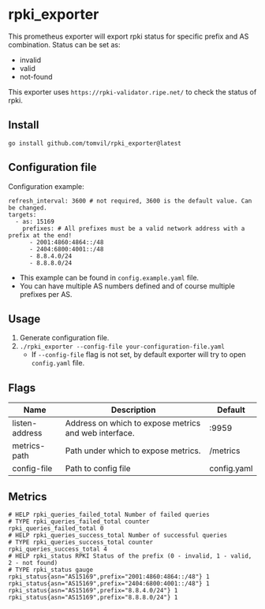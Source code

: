 # rpki_exporter
This prometheus exporter will export rpki status for specific prefix and AS combination. Status can be set as:
  - invalid
  - valid
  - not-found

This exporter uses `https://rpki-validator.ripe.net/` to check the status of rpki.

## Install
```go install github.com/tomvil/rpki_exporter@latest```

## Configuration file
Configuration example:
```
refresh_interval: 3600 # not required, 3600 is the default value. Can be changed.
targets:
  - as: 15169
    prefixes: # All prefixes must be a valid network address with a prefix at the end!
      - 2001:4860:4864::/48
      - 2404:6800:4001::/48
      - 8.8.4.0/24
      - 8.8.8.0/24
```

- This example can be found in `config.example.yaml` file.
- You can have multiple AS numbers defined and of course multiple prefixes per AS.

## Usage
1. Generate configuration file.
2. `./rpki_exporter --config-file your-configuration-file.yaml`
    - If `--config-file` flag is not set, by default exporter will try to open `config.yaml` file. 

## Flags
Name     | Description | Default
---------|-------------|---------
listen-address | Address on which to expose metrics and web interface. | :9959
metrics-path | Path under which to expose metrics. | /metrics
config-file | Path to config file | config.yaml

## Metrics
```
# HELP rpki_queries_failed_total Number of failed queries
# TYPE rpki_queries_failed_total counter
rpki_queries_failed_total 0
# HELP rpki_queries_success_total Number of successful queries
# TYPE rpki_queries_success_total counter
rpki_queries_success_total 4
# HELP rpki_status RPKI Status of the prefix (0 - invalid, 1 - valid, 2 - not found)
# TYPE rpki_status gauge
rpki_status{asn="AS15169",prefix="2001:4860:4864::/48"} 1
rpki_status{asn="AS15169",prefix="2404:6800:4001::/48"} 1
rpki_status{asn="AS15169",prefix="8.8.4.0/24"} 1
rpki_status{asn="AS15169",prefix="8.8.8.0/24"} 1
```

